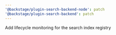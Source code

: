 ```yaml
---
'@backstage/plugin-search-backend-node': patch
'@backstage/plugin-search-backend': patch
---
```


Add lifecycle monitoring for the search index registry
